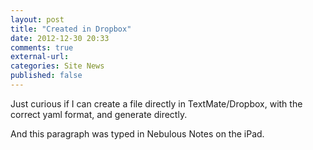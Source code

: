 ```yaml
---
layout: post
title: "Created in Dropbox"
date: 2012-12-30 20:33
comments: true
external-url: 
categories: Site News
published: false
---
```


Just curious if I can create a file directly in TextMate/Dropbox, with the correct yaml format, and generate directly.

And this paragraph was typed in Nebulous Notes on the iPad. 